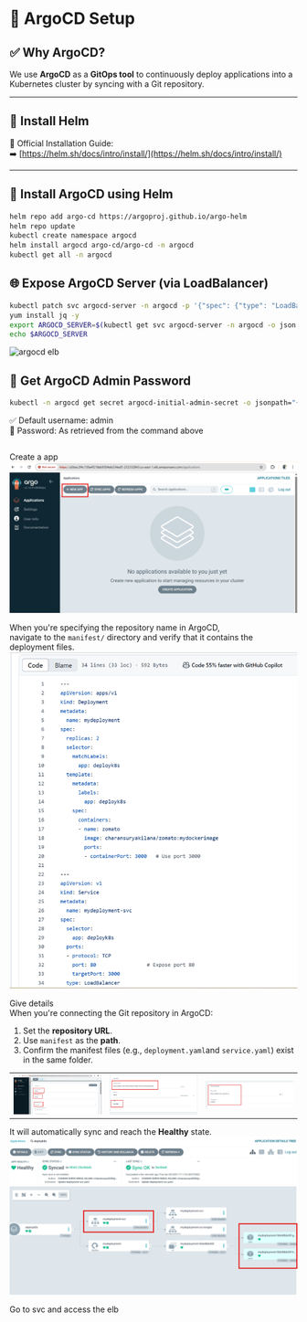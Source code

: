 # 🚀 ArgoCD Setup

## ✅ Why ArgoCD?

We use **ArgoCD** as a **GitOps tool** to continuously deploy applications into a Kubernetes cluster by syncing with a Git repository.

---

## 🧰 Install Helm

📖 Official Installation Guide:  
➡️ [https://helm.sh/docs/intro/install/](https://helm.sh/docs/intro/install/)

---

## 🔧 Install ArgoCD using Helm

```bash
helm repo add argo-cd https://argoproj.github.io/argo-helm
helm repo update
kubectl create namespace argocd
helm install argocd argo-cd/argo-cd -n argocd
kubectl get all -n argocd
```

## 🌐 Expose ArgoCD Server (via LoadBalancer)

```bash
kubectl patch svc argocd-server -n argocd -p '{"spec": {"type": "LoadBalancer"}}'
yum install jq -y
export ARGOCD_SERVER=$(kubectl get svc argocd-server -n argocd -o json | jq --raw-output '.status.loadBalancer.ingress[0].hostname')
echo $ARGOCD_SERVER
```
![argocd elb](docs/argocd_command.png)

## 🔐 Get ArgoCD Admin Password
```bash
kubectl -n argocd get secret argocd-initial-admin-secret -o jsonpath="{.data.password}" | base64 -d
```
✅ Default username: admin  
🔐 Password: As retrieved from the command above  

## 
Create a app
![New app](assets/argo_new_app.png)  

When you're specifying the repository name in ArgoCD,  
navigate to the `manifest/` directory and verify that it contains the deployment files.
![Deploymentt File](assets/deployment_file.png)

Give details  
When you're connecting the Git repository in ArgoCD:

1. Set the **repository URL**.
2. Use `manifest` as the **path**.
3. Confirm the manifest files (e.g., `deployment.yaml`and  `service.yaml`) exist in the same folder.

|  |  |  |
|--------------------|-------------------|-----------------|
| ![D1](assets/argo1.png) | ![D2](assets/argo2.png) | ![D3](assets/argo3.png) |


It will automatically sync and reach the **Healthy** state.  
![Final_Healthy](assets/final.png)


Go to svc and access the elb



